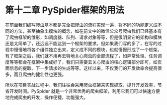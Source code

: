 # 第十二章 PySpider框架的用法

在前面我们编写爬虫基本都是完全把爬虫的流程实现一遍，将不同的功能定义成不同的方法，甚至抽象出模块的概念，如在前文中的微信公众号爬虫我们已经基本有了爬虫框架的雏形，如调度器、队列、请求对象等等，但是很明显它的架构和模块还是太简单了，还远远不能达到一个框架的要求。但如果我们写的多了，在写的过程中慢慢地将各个组件独立出来，定义成不同的模块，也就慢慢形成了一个框架。有了框架之后，我们就不用再去特地关心爬虫的全部流程了，如异常处理、任务调度等等都会在框架中集成好了，我们只需要去关心爬虫的核心逻辑部分即可，如页面信息的提取、下一步请求的生成等等。这样以来，不仅我们的开发效率会提高很多，而且爬虫的健壮性也更强。

所以在项目实战过程中，我们往往会采用爬虫框架来实现抓取，提升开发效率，节省开发时间。PySpider 就是一个非常优秀的爬虫框架，利用它我们可以快速方便地完成爬虫的开发，操作便捷，功能强大。
